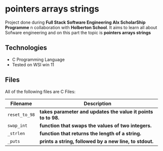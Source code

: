 # pointers arrays strings

Project done during **Full Stack Software Engineering Alx ScholarShip Programme** n collaboration with **Holberton School**. It aims to learn all about Sofware engineering and on this part the topic is  **pointers arrays strings**

## Technologies

* C Programming Language
* Tested on WSl win 11

## Files

All of the following files are C Files:

| Filename | Description |
| -------- | ----------- |
| `reset_to_98` |  **takes parameter and updates the value it points to to 98.**|
| `swap_int` |  **function that swaps the values of two integers.**|
| `_strlen` |  **function that returns the length of a string.**|
| `_puts` |  **prints a string, followed by a new line, to stdout.**|
